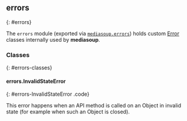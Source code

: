 ## errors
{: #errors}

The `errors` module (exported via [`mediasoup.errors`](#mediasoup-errors)) holds custom [Error](https://developer.mozilla.org/en-US/docs/Web/JavaScript/Reference/Global_Objects/Error) classes internally used by **mediasoup**.


### Classes
{: #errors-classes}

<section markdown="1">

#### errors.InvalidStateError
{: #errors-InvalidStateError .code}

This error happens when an API method is called on an Object in invalid state (for example when such an Object is closed).

</section>
